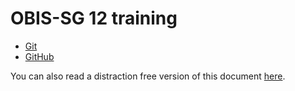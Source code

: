 # OBIS-SG 12 training

- [Git](git)
- [GitHub](github)

You can also read a distraction free version of this document [here](https://iobis.github.io/git-training/).
